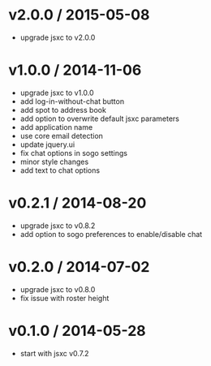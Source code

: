 v2.0.0 / 2015-05-08
===
- upgrade jsxc to v2.0.0

v1.0.0 / 2014-11-06
===
- upgrade jsxc to v1.0.0
- add log-in-without-chat button
- add spot to address book
- add option to overwrite default jsxc parameters
- add application name
- use core email detection
- update jquery.ui
- fix chat options in sogo settings
- minor style changes
- add text to chat options

v0.2.1 / 2014-08-20
===
- upgrade jsxc to v0.8.2
- add option to sogo preferences to enable/disable chat

v0.2.0 / 2014-07-02
===
- upgrade jsxc to v0.8.0
- fix issue with roster height

v0.1.0 / 2014-05-28
===
- start with jsxc v0.7.2
